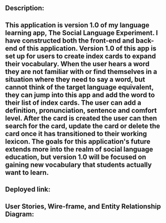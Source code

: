 <h2>Description:<h2>
<body>
This application is version 1.0 of my language learning app, The Social Language Experiment. I have constructed both the front-end and back-end of this application. Version 1.0 of this app is set up for users to create index cards to expand their vocabulary. When the user hears a word they are not familiar with or find themselves in a situation where they need to say a word, but cannot think of the target language equivalent, they can jump into this app and add the word to their list of index cards. The user can add a definition, pronunciation, sentence and comfort level. After the card is created the user can then search for the card, update the card or delete the card once it has transitioned to their working lexicon. The goals for this application's future extends more into the realm of social language education, but version 1.0 will be focused on gaining new vocabulary that students actually want to learn.
</body>

<h2>Deployed link:</h2>

<h2>User Stories, Wire-frame, and Entity Relationship Diagram: </h2>
